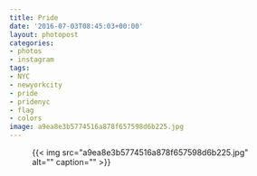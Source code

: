 ```yaml
---
title: Pride
date: '2016-07-03T08:45:03+00:00'
layout: photopost
categories:
- photos
- instagram
tags:
- NYC
- newyorkcity
- pride
- pridenyc
- flag
- colors
image: a9ea8e3b5774516a878f657598d6b225.jpg
---
```


<figure class="photo photo--square">
  {{< img src="a9ea8e3b5774516a878f657598d6b225.jpg" alt="" caption="" >}}

</figure>




